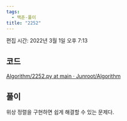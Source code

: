 ```yaml
---
tags:
  - 백준-풀이
title: "2252"
---
```


편집 시간: 2022년 3월 1일 오후 7:13

## 코드

[Algorithm/2252.py at main · Junroot/Algorithm](https://github.com/Junroot/Algorithm/blob/main/backjoon/2252.py)

## 풀이

위상 정렬을 구현하면 쉽게 해결할 수 있는 문제다.
